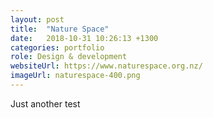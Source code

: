 ```yaml
---
layout: post
title:  "Nature Space"
date:   2018-10-31 10:26:13 +1300
categories: portfolio
role: Design & development
websiteUrl: https://www.naturespace.org.nz/
imageUrl: naturespace-400.png
---
```

Just another test
